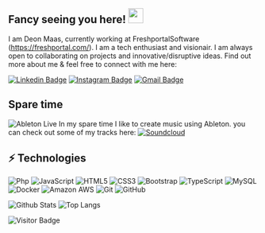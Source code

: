 
## Fancy seeing you here! <img src="https://raw.githubusercontent.com/aemmadi/aemmadi/master/wave.gif" width="30px">

I am Deon Maas, currently working at FreshportalSoftware (https://freshportal.com/). I am a tech enthusiast and visionair. I am always open to collaborating on projects and innovative/disruptive ideas. Find out more about me & feel free to connect with me here:

[![Linkedin Badge](https://img.shields.io/badge/-deonmaas-blue?style=flat-square&logo=Linkedin&logoColor=white&link=https://www.linkedin.com/in/deonmaas/)](https://www.linkedin.com/in/deonmaas/)
[![Instagram Badge](https://img.shields.io/badge/-diondaze-purple?style=flat-square&logo=instagram&logoColor=white&link=https://instagram.com/diondaze/)](https://instagram.com/diondaze)
[![Gmail Badge](https://img.shields.io/badge/-diondaze@gmail.com-c14438?style=flat-square&logo=Gmail&logoColor=white&link=mailto:diondaze@gmail.com)](mailto:diondaze@gmail.com)

## Spare time

![Ableton Live](https://img.shields.io/badge/-Ableton%20Live-black?style=flat-square&logo=ableton-live) In my spare time I like to create music using Ableton. you can check out some of my tracks here: 
[![Soundcloud](https://img.shields.io/badge/-Soundcloud-black?style=flat-square&logo=soundcloud)](https://www.soundcloud.com/accordeon/)


## ⚡ Technologies

![Php](https://img.shields.io/badge/-Php-black?style=flat-square&logo=php)
![JavaScript](https://img.shields.io/badge/-JavaScript-black?style=flat-square&logo=javascript)
![HTML5](https://img.shields.io/badge/-HTML5-E34F26?style=flat-square&logo=html5&logoColor=white)
![CSS3](https://img.shields.io/badge/-CSS3-1572B6?style=flat-square&logo=css3)
![Bootstrap](https://img.shields.io/badge/-Bootstrap-563D7C?style=flat-square&logo=bootstrap)
![TypeScript](https://img.shields.io/badge/-TypeScript-007ACC?style=flat-square&logo=typescript)
![MySQL](https://img.shields.io/badge/-MySQL-black?style=flat-square&logo=mysql)
![Docker](https://img.shields.io/badge/-Docker-black?style=flat-square&logo=docker)
![Amazon AWS](https://img.shields.io/badge/Amazon%20AWS-232F3E?style=flat-square&logo=amazon-aws)
![Git](https://img.shields.io/badge/-Git-black?style=flat-square&logo=git)
![GitHub](https://img.shields.io/badge/-GitHub-181717?style=flat-square&logo=github)

![Github Stats](https://github-readme-stats.vercel.app/api?username=deonmaas&count_private=true&show_icons=true&include_all_commits=true)
![Top Langs](https://github-readme-stats.vercel.app/api/top-langs/?username=deonmaas&hide=TeX&layout=compact)

![Visitor Badge](https://visitor-badge.laobi.icu/badge?page_id=deonmaas)

